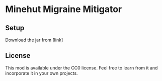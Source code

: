 # Minehut Migraine Mitigator

## Setup

Download the jar from [link]

## License

This mod is available under the CC0 license. Feel free to learn from it and incorporate it in your own projects.
